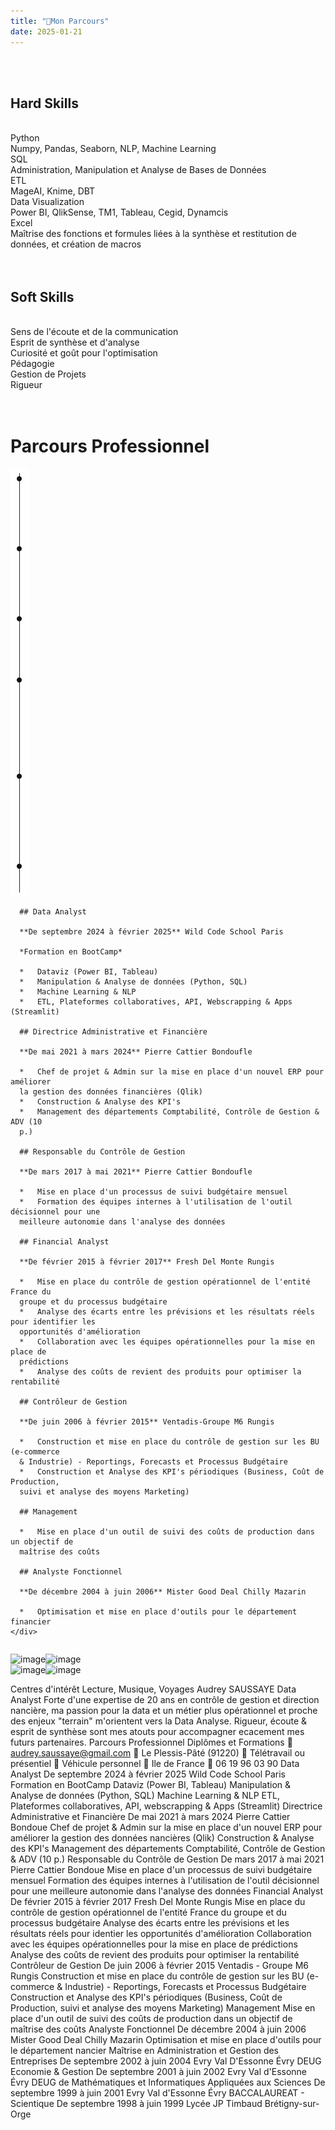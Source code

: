 ```yaml
---
title: "🎒Mon Parcours"
date: 2025-01-21
---
```

<link rel="stylesheet" href="{{ '/assets/css/styles.css' | relative_url }}">


<br>
<br>

## **Hard Skills**

<br>

<div class="skills-container">
  <div class="skill">
    <div class="skill-content"> <div class="skill-name">Python</div>
      <div class="progress-bar-container">
        <div class="progress-bar" style="width: 85%;"></div>
      </div>
      <div class="skill-details">
        Numpy, Pandas, Seaborn, NLP, Machine Learning
      </div>
    </div>
  </div>
  <div class="skill">
    <div class="skill-name">SQL</div>
    <div class="progress-bar-container">
      <div class="progress-bar" style="width: 80%;"></div>
    </div>
    <div class="skill-details">
      Administration, Manipulation et Analyse de Bases de Données
    </div>
  </div>
  <div class="skill">
     <div class="skill-name">ETL</div>
     <div class="progress-bar-container">
       <div class="progress-bar" style="width: 25%;"></div>
     </div>
    <div class="skill-details">
       MageAI, Knime, DBT
    </div>
  </div>
  <div class="skill">
     <div class="skill-name">Data Visualization</div>
     <div class="progress-bar-container">
       <div class="progress-bar" style="width: 75%;"></div>
     </div>
     <div class="skill-details">
       Power BI, QlikSense, TM1, Tableau, Cegid, Dynamcis
     </div>
   </div>
   <div class="skill">
      <div class="skill-name">Excel</div>
      <div class="progress-bar-container">
        <div class="progress-bar" style="width: 90%;"></div>
      </div>
      <div class="skill-details">
        Maîtrise des fonctions et formules liées à la synthèse et restitution de données, et création de macros
      </div>
    </div>
</div>

<br>
<br>

## **Soft Skills**

<br>

<div class="skills-container">
  <div class="skill">
    <div class="skill-content"> <div class="skill-name">Sens de l'écoute et de la communication</div>
      <div class="progress-bar-container">
        <div class="progress-bar" style="width: 90%;"></div>
      </div>
    </div>
  </div>
  <div class="skill">
    <div class="skill-name">Esprit de synthèse et d'analyse</div>
    <div class="progress-bar-container">
      <div class="progress-bar" style="width: 90%;"></div>
    </div>
    </div>
  <div class="skill">
     <div class="skill-name">Curiosité et goût pour l'optimisation</div>
     <div class="progress-bar-container">
       <div class="progress-bar" style="width: 95%;"></div>
     </div>
  </div>
  <div class="skill">
     <div class="skill-name">Pédagogie</div>
     <div class="progress-bar-container">
       <div class="progress-bar" style="width: 75%;"></div>
     </div>
   </div>
   <div class="skill">
      <div class="skill-name">Gestion de Projets</div>
      <div class="progress-bar-container">
        <div class="progress-bar" style="width: 50%;"></div>
      </div>
   </div>
  <div class="skill">
       <div class="skill-name">Rigueur</div>
       <div class="progress-bar-container">
         <div class="progress-bar" style="width: 90%;"></div>
       </div>
   </div>
</div>

<br>
<br>

# Parcours Professionnel

<div class="cv-container">
  <div class="column">    
    <img src="images/your-image.jpg" alt="Your Image" class="cv-image">
    <div class="vertical-line"></div>
  </div>
  <div class="column">
    <div class="text-content">

      ## Data Analyst

      **De septembre 2024 à février 2025** Wild Code School Paris

      *Formation en BootCamp*

      *   Dataviz (Power BI, Tableau)
      *   Manipulation & Analyse de données (Python, SQL)
      *   Machine Learning & NLP
      *   ETL, Plateformes collaboratives, API, Webscrapping & Apps (Streamlit)

      ## Directrice Administrative et Financière

      **De mai 2021 à mars 2024** Pierre Cattier Bondoufle

      *   Chef de projet & Admin sur la mise en place d'un nouvel ERP pour améliorer
      la gestion des données financières (Qlik)
      *   Construction & Analyse des KPI's
      *   Management des départements Comptabilité, Contrôle de Gestion & ADV (10
      p.)

      ## Responsable du Contrôle de Gestion

      **De mars 2017 à mai 2021** Pierre Cattier Bondoufle

      *   Mise en place d'un processus de suivi budgétaire mensuel
      *   Formation des équipes internes à l'utilisation de l'outil décisionnel pour une
      meilleure autonomie dans l'analyse des données

      ## Financial Analyst

      **De février 2015 à février 2017** Fresh Del Monte Rungis

      *   Mise en place du contrôle de gestion opérationnel de l'entité France du
      groupe et du processus budgétaire
      *   Analyse des écarts entre les prévisions et les résultats réels pour identifier les
      opportunités d'amélioration
      *   Collaboration avec les équipes opérationnelles pour la mise en place de
      prédictions
      *   Analyse des coûts de revient des produits pour optimiser la rentabilité

      ## Contrôleur de Gestion

      **De juin 2006 à février 2015** Ventadis-Groupe M6 Rungis

      *   Construction et mise en place du contrôle de gestion sur les BU (e-commerce
      & Industrie) - Reportings, Forecasts et Processus Budgétaire
      *   Construction et Analyse des KPI's périodiques (Business, Coût de Production,
      suivi et analyse des moyens Marketing)

      ## Management

      *   Mise en place d'un outil de suivi des coûts de production dans un objectif de
      maîtrise des coûts

      ## Analyste Fonctionnel

      **De décembre 2004 à juin 2006** Mister Good Deal Chilly Mazarin

      *   Optimisation et mise en place d'outils pour le département financier
    </div>
  </div>
</div>



![image](https://github.com/user-attachments/assets/fac958ce-dc2c-4cae-b8dd-e7c7e5fcbdd6)![image](https://github.com/user-attachments/assets/8dcbce8c-4139-4343-8e5a-8039e8945421)<br> 
![image](https://github.com/user-attachments/assets/97cb7aae-3b14-4e30-a275-dbca3c773704)![image](https://github.com/user-attachments/assets/e5f74cd4-b0d9-4da1-82a9-0b170a3fe3d4)

Centres d'intérêt
Lecture, Musique, Voyages
Audrey SAUSSAYE
Data Analyst
Forte d'une expertise de 20 ans en contrôle de gestion et direction nancière, ma
passion pour la data et un métier plus opérationnel et proche des enjeux "terrain"
m'orientent vers la Data Analyse. Rigueur, écoute & esprit de synthèse sont mes atouts
pour accompagner ecacement mes futurs partenaires.
Parcours Professionnel
Diplômes et Formations
 audrey.saussaye@gmail.com
 Le Plessis-Pâté (91220)
 Télétravail ou présentiel
 Véhicule personnel
 Ile de France
 06 19 96 03 90
Data Analyst
De septembre 2024 à février 2025 Wild Code School Paris
Formation en BootCamp
Dataviz (Power BI, Tableau)
Manipulation & Analyse de données (Python, SQL)
Machine Learning & NLP
ETL, Plateformes collaboratives, API, webscrapping & Apps (Streamlit)
Directrice Administrative et Financière
De mai 2021 à mars 2024 Pierre Cattier Bondoue
Chef de projet & Admin sur la mise en place d'un nouvel ERP pour améliorer
la gestion des données nancières (Qlik)
Construction & Analyse des KPI's
Management des départements Comptabilité, Contrôle de Gestion & ADV (10
p.)
Responsable du Contrôle de Gestion
De mars 2017 à mai 2021 Pierre Cattier Bondoue
Mise en place d'un processus de suivi budgétaire mensuel
Formation des équipes internes à l'utilisation de l'outil décisionnel pour une
meilleure autonomie dans l'analyse des données
Financial Analyst
De février 2015 à février 2017 Fresh Del Monte Rungis
Mise en place du contrôle de gestion opérationnel de l'entité France du
groupe et du processus budgétaire
Analyse des écarts entre les prévisions et les résultats réels pour identier les
opportunités d'amélioration
Collaboration avec les équipes opérationnelles pour la mise en place de
prédictions
Analyse des coûts de revient des produits pour optimiser la rentabilité
Contrôleur de Gestion
De juin 2006 à février 2015 Ventadis - Groupe M6 Rungis
Construction et mise en place du contrôle de gestion sur les BU (e-commerce
& Industrie) - Reportings, Forecasts et Processus Budgétaire
Construction et Analyse des KPI's périodiques (Business, Coût de Production,
suivi et analyse des moyens Marketing)
Management
Mise en place d'un outil de suivi des coûts de production dans un objectif de
maîtrise des coûts
Analyste Fonctionnel
De décembre 2004 à juin 2006 Mister Good Deal Chilly Mazarin
Optimisation et mise en place d'outils pour le département nancier
Maîtrise en Administration et Gestion des Entreprises
De septembre 2002 à juin 2004 Evry Val D'Essonne Évry
DEUG Economie & Gestion
De septembre 2001 à juin 2002 Evry Val d'Essonne Évry
DEUG de Mathématiques et Informatiques Appliquées aux Sciences
De septembre 1999 à juin 2001 Evry Val d'Essonne Évry
BACCALAUREAT - Scientique
De septembre 1998 à juin 1999 Lycée JP Timbaud Brétigny-sur-Orge

